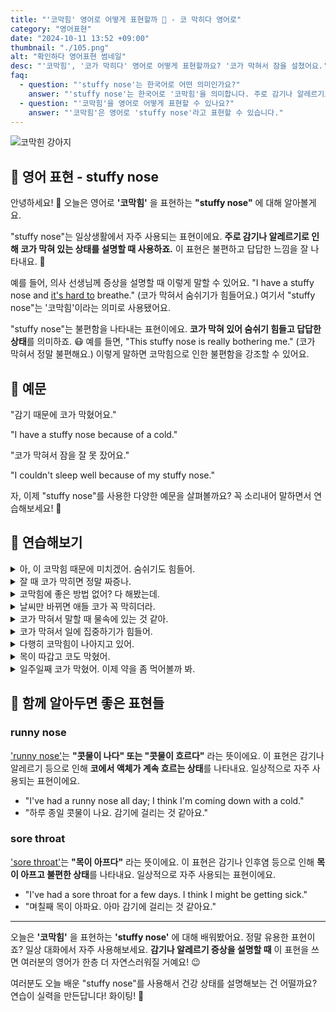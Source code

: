 ```yaml
---
title: "'코막힘' 영어로 어떻게 표현할까 🤧 - 코 막히다 영어로"
category: "영어표현"
date: "2024-10-11 13:52 +09:00"
thumbnail: "./105.png"
alt: "확인하다 영어표현 썸네일"
desc: "'코막힘', '코가 막히다' 영어로 어떻게 표현할까요? '코가 막혀서 잠을 설쳤어요.', '코가 막혀서 숨쉬기가 힘들어요' 등을 영어료 표현하는 법에 대해 알아봅시다! 다양한 예문을 통해서 연습하고 본인의 표현으로 만들어 보세요."
faq:
  - question: "'stuffy nose'는 한국어로 어떤 의미인가요?"
    answer: "'stuffy nose'는 한국어로 '코막힘'을 의미합니다. 주로 감기나 알레르기로 인해 코가 막혀 있는 상태를 설명할 때 사용합니다."
  - question: "'코막힘'을 영어로 어떻게 표현할 수 있나요?"
    answer: "'코막힘'은 영어로 'stuffy nose'라고 표현할 수 있습니다."
---
```


![코막힌 강아지](./105-1.jpg)

## 🌟 영어 표현 - stuffy nose

안녕하세요! 👋 오늘은 영어로 **'코막힘'** 을 표현하는 **"stuffy nose"** 에 대해 알아볼게요.

"stuffy nose"는 일상생활에서 자주 사용되는 표현이에요. **주로 감기나 알레르기로 인해 코가 막혀 있는 상태를 설명할 때 사용하죠.** 이 표현은 불편하고 답답한 느낌을 잘 나타내요. 🤧

예를 들어, 의사 선생님께 증상을 설명할 때 이렇게 말할 수 있어요. "I have a stuffy nose and [it's hard to](/blog/in-english/111.hard-to/>) breathe." (코가 막혀서 숨쉬기가 힘들어요.) 여기서 "stuffy nose"는 '코막힘'이라는 의미로 사용됐어요.

"stuffy nose"는 불편함을 나타내는 표현이에요. **코가 막혀 있어 숨쉬기 힘들고 답답한 상태**를 의미하죠. 😷 예를 들면, "This stuffy nose is really bothering me." (코가 막혀서 정말 불편해요.) 이렇게 말하면 코막힘으로 인한 불편함을 강조할 수 있어요.

## 📖 예문

"감기 때문에 코가 막혔어요."

"I have a stuffy nose because of a cold."

"코가 막혀서 잠을 잘 못 잤어요."

"I couldn't sleep well because of my stuffy nose."

자, 이제 "stuffy nose"를 사용한 다양한 예문을 살펴볼까요? 꼭 소리내어 말하면서 연습해보세요! 🚀

## 💬 연습해보기

<details>
<summary>아, 이 코막힘 때문에 미치겠어. 숨쉬기도 힘들어.</summary>
<span>Ugh, this stuffy nose is <a href="/blog/in-english/089.drive-someone-crazy/">driving me crazy</a>. I can <a href="/blog/in-english/078.barely/">barely</a> breathe.</span>
</details>

<details>
<summary>잘 때 코가 막히면 정말 짜증나.</summary>
<span>I hate having a stuffy nose when I'm trying to sleep.</span>
</details>

<details>
<summary>코막힘에 좋은 방법 없어? 다 해봤는데.</summary>
<span>Do you have any remedies for a stuffy nose? I've tried everything.</span>
</details>

<details>
<summary>날씨만 바뀌면 애들 코가 꼭 막히더라.</summary>
<span>The kids always seem to get stuffy noses as soon as the weather changes.</span>
</details>

<details>
<summary>코가 막혀서 말할 때 물속에 있는 것 같아.</summary>
<span>My stuffy nose is making me sound like I'm underwater when I talk.</span>
</details>

<details>
<summary>코가 막혀서 일에 집중하기가 힘들어.</summary>
<span>This stuffy nose is making it hard to <a href="/blog/in-english/186.focus-on/">focus on</a> my work.</span>
</details>

<details>
<summary>다행히 코막힘이 나아지고 있어.</summary>
<span>My stuffy nose is clearing up, thank goodness.</span>
</details>

<details>
<summary>목이 따갑고 코도 막혔어.</summary>
<span>My throat's sore and I've got a stuffy nose.</span>
</details>

<details>
<summary>일주일째 코가 막혔어. 이제 약을 좀 먹어볼까 봐.</summary>
<span>I've had this stuffy nose for a week now. Maybe it's time to try some meds.</span>
</details>

## 🤝 함께 알아두면 좋은 표현들

### runny nose

['runny nose'](/blog/in-english/101.runny-nose/)는 **"콧물이 나다" 또는 "콧물이 흐르다"** 라는 뜻이에요. 이 표현은 감기나 알레르기 등으로 인해 **코에서 액체가 계속 흐르는 상태**를 나타내요. 일상적으로 자주 사용되는 표현이에요.

- "I've had a runny nose all day; I think I'm coming down with a cold."
- "하루 종일 콧물이 나요. 감기에 걸리는 것 같아요."

### sore throat

['sore throat'](/blog/in-english/077.sore-throat/)는 **"목이 아프다"** 라는 뜻이에요. 이 표현은 감기나 인후염 등으로 인해 **목이 아프고 불편한 상태**를 나타내요. 일상적으로 자주 사용되는 표현이에요.

- "I've had a sore throat for a few days. I think I might be getting sick."
- "며칠째 목이 아파요. 아마 감기에 걸리는 것 같아요."

---

오늘은 **'코막힘'** 을 표현하는 **'stuffy nose'** 에 대해 배워봤어요. 정말 유용한 표현이죠? 일상 대화에서 자주 사용해보세요. **감기나 알레르기 증상을 설명할 때** 이 표현을 쓰면 여러분의 영어가 한층 더 자연스러워질 거예요! 😉

여러분도 오늘 배운 "stuffy nose"를 사용해서 건강 상태를 설명해보는 건 어떨까요? 연습이 실력을 만든답니다! 화이팅! 💪
